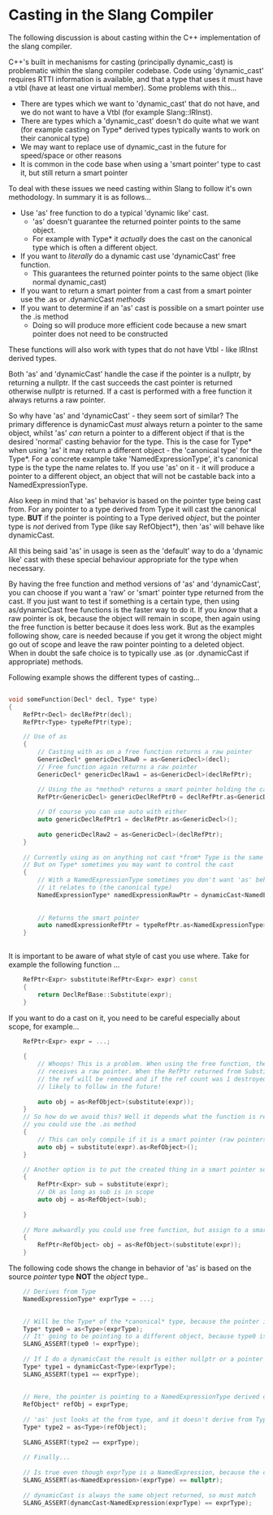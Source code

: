 Casting in the Slang Compiler
=============================

The following discussion is about casting within the C++ implementation of the slang compiler. 

C++'s built in mechanisms for casting (principally dynamic_cast) is problematic within the slang compiler codebase. Code using 'dynamic_cast' requires RTTI information is available, and that a type that uses it must have a vtbl (have at least one virtual member). Some problems with this...

* There are types which we want to 'dynamic_cast' that do not have, and we do not want to have a Vtbl (for example Slang::IRInst). 
* There are types which a 'dynamic_cast' doesn't do quite what we want (for example casting on Type* derived types typically wants to work on their canonical type)
* We may want to replace use of dynamic_cast in the future for speed/space or other reasons
* It is common in the code base when using a 'smart pointer' type to cast it, but still return a smart pointer 

To deal with these issues we need casting within Slang to follow it's own methodology. In summary it is as follows...

* Use 'as' free function to do a typical 'dynamic like' cast. 
    * 'as' doesn't guarantee the returned pointer points to the same object.
    * For example with Type* it *actually* does the cast on the canonical type which is often a different object. 
* If you want to *literally* do a dynamic cast use 'dynamicCast' free function. 
    * This guarantees the returned pointer points to the same object (like normal dynamic_cast)
* If you want to return a smart pointer from a cast from a smart pointer use the .as or .dynamicCast *methods*
* If you want to determine if an 'as' cast is possible on a smart pointer use the .is method
    * Doing so will produce more efficient code because a new smart pointer does not need to be constructed

These functions will also work with types that do not have Vtbl - like IRInst derived types. 

Both 'as' and 'dynamicCast' handle the case if the pointer is a nullptr, by returning a nullptr. If the cast succeeds the cast pointer is returned otherwise nullptr is returned. If a cast is performed with a free function it always returns a raw pointer. 

So why have 'as' and 'dynamicCast' - they seem sort of similar? The primary difference is dynamicCast *must* always return a pointer to the same object, whilst 'as' *can* return a pointer to a different object if that is the desired 'normal' casting behavior for the type. This is the case for Type* when using 'as' it may return a different object - the 'canonical type' for the Type*. For a concrete example take 'NamedExpressionType', it's canonical type is the type the name relates to. If you use 'as' on it - it will produce a pointer to a different object, an object that will not be castable back into a NamedExpressionType.  

Also keep in mind that 'as' behavior is based on the pointer type being cast from. For any pointer to a type derived from Type it will cast the canonical type. **BUT** if the pointer is pointing to a Type derived *object*, but the pointer type is *not* derived from Type (like say RefObject*), then 'as' will behave like dynamicCast. 

All this being said 'as' in usage is seen as the 'default' way to do a 'dynamic like' cast with these special behaviour appropriate for the type when necessary.

By having the free function and method versions of 'as' and 'dynamicCast', you can choose if you want a 'raw' or 'smart' pointer type returned from the cast. If you just want to test if something is a certain type, then using as/dynamicCast free functions is the faster way to do it. If you *know* that a raw pointer is ok, because the object will remain in scope, then again using the free function is better because it does less work. But as the examples following show, care is needed because if you get it wrong the object might go out of scope and leave the raw pointer pointing to a deleted object. When in doubt the safe choice is to typically use .as (or .dynamicCast if appropriate) methods. 

Following example shows the different types of casting...

```C++

void someFunction(Decl* decl, Type* type)
{
    RefPtr<Decl> declRefPtr(decl);
    RefPtr<Type> typeRefPtr(type);

    // Use of as
    {
        // Casting with as on a free function returns a raw pointer
        GenericDecl* genericDeclRaw0 = as<GenericDecl>(decl);
        // Free function again returns a raw pointer
        GenericDecl* genericDeclRaw1 = as<GenericDecl>(declRefPtr);

        // Using the as *method* returns a smart pointer holding the cast result
        RefPtr<GenericDecl> genericDeclRefPtr0 = declRefPtr.as<GenericDecl>();
        
        // Of course you can use auto with either
        auto genericDeclRefPtr1 = declRefPtr.as<GenericDecl>();
        
        auto genericDeclRaw2 = as<GenericDecl>(declRefPtr);
    }
    
    // Currently using as on anything not cast *from* Type is the same as dynamicCast.
    // But on Type* sometimes you may want to control the cast
    {
        // With a NamedExpressionType sometimes you don't want 'as' behaviour - if we want to see the information about the name (not the thing 
        // it relates to (the canonical type)
        NamedExpressionType* namedExpressionRawPtr = dynamicCast<NamedExpressionType>(type);
        
        
        // Returns the smart pointer 
        auto namedExpressionRefPtr = typeRefPtr.as<NamedExpressionType>();
    }
    
```

It is important to be aware of what style of cast you use where. Take for example the following function ...
```C++
    RefPtr<Expr> substitute(RefPtr<Expr> expr) const
    {
        return DeclRefBase::Substitute(expr);
    }
``` 
    
If you want to do a cast on it, you need to be careful especially about scope, for example...

```C++
    RefPtr<Expr> expr = ...;
    
    {
        // Whoops! This is a problem. When using the free function, the cast is to a *raw* pointer, so obj 
        // receives a raw pointer. When the RefPtr returned from Substitute goes out of scope (when the statement is left)
        // the ref will be removed and if the ref count was 1 destroyed. Now obj points to a freed object and so a crash is
        // likely to follow in the future! 
        
        auto obj = as<RefObject>(substitute(expr));
    }
    // So how do we avoid this? Well it depends what the function is returning and the scope. If it's returning a smart pointer, 
    // you could use the .as method
    {
        // This can only compile if it is a smart pointer (raw pointers don't have an as method)
        auto obj = substitute(expr).as<RefObject>();
    }

    // Another option is to put the created thing in a smart pointer so you know it's in scope
    {
        RefPtr<Expr> sub = substitute(expr);
        // Ok as long as sub is in scope
        auto obj = as<RefObject>(sub);
       
    }
 
    // More awkwardly you could use free function, but assign to a smart pointer, thus maintaining scope
    {
        RefPtr<RefObject> obj = as<RefObject>(substitute(expr));
    }

```

The following code shows the change in behavior of 'as' is based on the source *pointer* type **NOT** the *object* type..

```C++
    // Derives from Type
    NamedExpressionType* exprType = ...;

    
    // Will be the Type* of the *canonical* type, because the pointer is Type derived and we are using as!
    Type* type0 = as<Type>(exprType);
    // It' going to be pointing to a different object, because type0 is the cast of the *canonical* type, because exprType derives from Type
    SLANG_ASSERT(type0 != exprType);
    
    // If I do a dynamicCast the result is either nullptr or a pointer that *must* point to the same object
    Type* type1 = dynamicCast<Type>(exprType);
    SLANG_ASSERT(type1 == exprType);
    
    
    // Here, the pointer is pointing to a NamedExpressionType derived object. Which derives from Type. BUT our pointer here does *not* derive from type.
    RefObject* refObj = exprType;
    
    // 'as' just looks at the from type, and it doesn't derive from Type (it's just RefObject), so it does regular as, which is dynamicCast
    Type* type2 = as<Type>(refObject);
    
    SLANG_ASSERT(type2 == exprType);
    
    // Finally... 
    
    // Is true even though exprType is a NamedExpression, because the cast is on the canonical type
    SLANG_ASSERT(as<NamedExpression>(exprType) == nullptr);
    
    // dynamicCast is always the same object returned, so must match
    SLANG_ASSERT(dynamcCast<NamedExpression(exprType) == exprType);
```
    
    
    
    